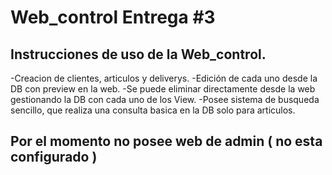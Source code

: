# Web_control Entrega #3

## Instrucciones de uso de la Web_control.

-Creacion de clientes, articulos y deliverys.
-Edición de cada uno desde la DB con preview en la web.
-Se puede eliminar directamente desde la web gestionando la DB con cada uno de los View.
-Posee sistema de busqueda sencillo, que realiza una consulta basica en la DB solo para articulos.


## Por el momento no posee web de admin ( no esta configurado )
